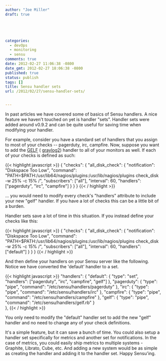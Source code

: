 ```yaml
---
author: "Joe Miller"
draft: true





categories:
  - devOps
  - monitoring
  - sensu
comments: true
date: 2012-02-27 11:06:38 -0800
date_gmt: 2012-02-27 18:06:38 -0800
published: true
status: publish
tags: []
title: Sensu handler sets
url: /2012/02/27/sensu-handler-sets/


---
```


In past articles we have covered some of basics of Sensu handlers. A nice feature we haven't touched on yet is handler "sets". Handler sets were added around v0.9.2 and can be quite useful for saving time when modifying your handler.

<!--more-->

For example, consider you have a standard set of handlers that you assign to most of your checks -- pagerduty, irc, campfire. Now, suppose you want to add the [GELF](https://github.com/sonian/sensu-community-plugins/blob/master/handlers/notification/gelf.rb) ( [graylog2](http://graylog2.org)) handler to all of your monitors as well. If each of your checks is defined as such:

{{< highlight javascript >}}
{
  "checks": {
    "all_disk_check": {
      "notification": "Diskspace Too Low",
      "command": "PATH=$PATH:/usr/lib64/nagios/plugins:/usr/lib/nagios/plugins check_disk -w 25% -c 15% /",
      "subscribers": ["all"],
      "interval": 60,
      "handlers": ["pagerduty", "irc", "campfire"]
    }
  }
}
{{< / highlight >}}

... you would need to modify every check's "handlers" attribute to include your new "gelf" handler. If you have a lot of checks this can be a little bit of a burden.

Handler sets save a lot of time in this situation. If you instead define your checks like this:

{{< highlight javascript >}}
{
  "checks": {
    "all_disk_check": {
      "notification": "Diskspace Too Low",
      "command": "PATH=$PATH:/usr/lib64/nagios/plugins:/usr/lib/nagios/plugins check_disk -w 25% -c 15% /",
      "subscribers": ["all"],
      "interval": 60,
      "handlers": ["default"]
    }
  }
}
{{< / highlight >}}

And then define your handlers on your Sensu server like the following. Notice we have converted the 'default' handler to a set.

{{< highlight javascript >}}
"handlers": {
      "default": {
        "type": "set",
        "handlers": ["pagerduty", "irc", "campfire", "gelf"]
      },
      "pagerduty": {
        "type": "pipe", 
        "command": "/etc/sensu/handlers/pagerduty"
      },
      "irc": {
        "type": "pipe",
        "command": "/etc/sensu/handlers/irc"
      },
      "campfire": {
        "type": "pipe",
        "command": "/etc/sensu/handlers/campfire"
      },
      "gelf": {
        "type": "pipe",
        "command": "/etc/sensu/handlers/gelf.rb"
      }   
    },
{{< / highlight >}}

You only need to modify the "default" handler set to add the new "gelf" handler and no need to change any of your check definitions.

It's a simple feature, but it can save a bunch of time. You could also setup a handler set specifically for metrics and another set for notifications. In the case of metrics, you could easily ship metrics to multiple systems - Graphite, Librato, Cube, etc. And adding a new system would be as simple as creating the handler and adding it to the handler set. Happy Sensu'ing.
